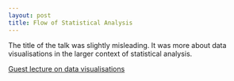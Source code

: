 ```yaml
---
layout: post
title: Flow of Statistical Analysis
---
```


The title of the talk was slightly misleading. It was more about data visualisations in the larger context of statistical analysis.

[Guest lecture on data visualisations](/slides/csc8111.html)